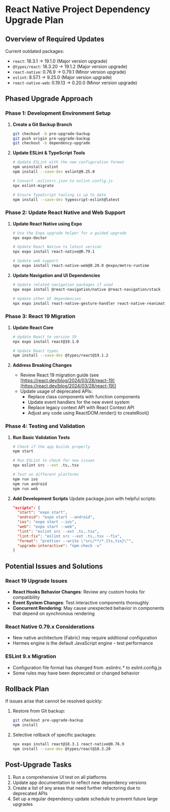 # React Native Project Dependency Upgrade Plan

## Overview of Required Updates

Current outdated packages:
- `react`: 18.3.1 → 19.1.0 (Major version upgrade)
- `@types/react`: 18.3.20 → 19.1.2 (Major version upgrade)
- `react-native`: 0.76.9 → 0.79.1 (Minor version upgrade)
- `eslint`: 8.57.1 → 9.25.0 (Major version upgrade)
- `react-native-web`: 0.19.13 → 0.20.0 (Minor version upgrade)

## Phased Upgrade Approach

### Phase 1: Development Environment Setup

1. **Create a Git Backup Branch**
   ```bash
   git checkout -b pre-upgrade-backup
   git push origin pre-upgrade-backup
   git checkout -b dependency-upgrade
   ```

2. **Update ESLint & TypeScript Tools**
   ```bash
   # Update ESLint with the new configuration format
   npm uninstall eslint
   npm install --save-dev eslint@9.25.0
   
   # Convert .eslintrc.json to eslint.config.js
   npx eslint-migrate
   
   # Ensure TypeScript tooling is up to date
   npm install --save-dev typescript-eslint@latest
   ```

### Phase 2: Update React Native and Web Support

1. **Update React Native using Expo**
   ```bash
   # Use the Expo upgrade helper for a guided upgrade
   npx expo-doctor
   
   # Update React Native to latest version
   npx expo install react-native@0.79.1
   
   # Update web support
   npx expo install react-native-web@0.20.0 @expo/metro-runtime
   ```

2. **Update Navigation and UI Dependencies**
   ```bash
   # Update related navigation packages if used
   npx expo install @react-navigation/native @react-navigation/stack
   
   # Update other UI dependencies
   npx expo install react-native-gesture-handler react-native-reanimated react-native-screens react-native-safe-area-context
   ```

### Phase 3: React 19 Migration

1. **Update React Core**
   ```bash
   # Update React to version 19
   npx expo install react@19.1.0
   
   # Update React types
   npm install --save-dev @types/react@19.1.2
   ```

2. **Address Breaking Changes**
   - Review React 19 migration guide (see [https://react.dev/blog/2024/03/28/react-19](https://react.dev/blog/2024/03/28/react-19))
   - Update usage of deprecated APIs:
     - Replace class components with function components
     - Update event handlers for the new event system
     - Replace legacy context API with React Context API
     - Adjust any code using ReactDOM.render() to createRoot()

### Phase 4: Testing and Validation

1. **Run Basic Validation Tests**
   ```bash
   # Check if the app builds properly
   npm start
   
   # Run ESLint to check for new issues
   npx eslint src --ext .ts,.tsx
   
   # Test on different platforms
   npm run ios
   npm run android
   npm run web
   ```

2. **Add Development Scripts**
   Update package.json with helpful scripts:
   ```json
   "scripts": {
     "start": "expo start",
     "android": "expo start --android",
     "ios": "expo start --ios",
     "web": "expo start --web",
     "lint": "eslint src --ext .ts,.tsx",
     "lint:fix": "eslint src --ext .ts,.tsx --fix",
     "format": "prettier --write \"src/**/*.{ts,tsx}\"",
     "upgrade-interactive": "npm-check -u"
   }
   ```

## Potential Issues and Solutions

### React 19 Upgrade Issues
- **React Hooks Behavior Changes**: Review any custom hooks for compatibility
- **Event System Changes**: Test interactive components thoroughly
- **Concurrent Rendering**: May cause unexpected behavior in components that depend on synchronous rendering

### React Native 0.79.x Considerations
- New native architecture (Fabric) may require additional configuration
- Hermes engine is the default JavaScript engine - test performance

### ESLint 9.x Migration
- Configuration file format has changed from .eslintrc.* to eslint.config.js
- Some rules may have been deprecated or changed behavior

## Rollback Plan

If issues arise that cannot be resolved quickly:

1. Restore from Git backup:
   ```bash
   git checkout pre-upgrade-backup
   npm install
   ```

2. Selective rollback of specific packages:
   ```bash
   npx expo install react@18.3.1 react-native@0.76.9
   npm install --save-dev @types/react@18.3.20
   ```

## Post-Upgrade Tasks

1. Run a comprehensive UI test on all platforms
2. Update app documentation to reflect new dependency versions
3. Create a list of any areas that need further refactoring due to deprecated APIs
4. Set up a regular dependency update schedule to prevent future large upgrades

